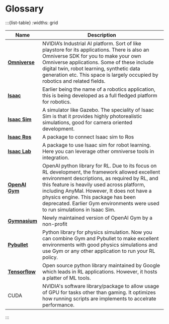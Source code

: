 # Glossary

:::{list-table}
:widths: grid


| Name | Description |
|--|--|
|**[Omniverse](https://www.nvidia.com/en-in/omniverse/)**| NVIDIA’s Industrial AI platform. Sort of like playstore for its applications. There is also an Omniverse SDK for you to make your own Omniverse applications. Some of these include digital twin, robot learning, synthetic data generation etc. This space is largely occupied by robotics and related fields.|
|**[Isaac](https://developer.nvidia.com/isaac/)**| Earlier being the name of a robotics application, this is being developed as a full fledged platform for robotics.|
|**[Isaac Sim](https://developer.nvidia.com/isaac/sim)**| A simulator like Gazebo. The speciality of Isaac Sim is that it provides highly photorealistic simulations, good for camera oriented development.|
|**[Isaac Ros](https://developer.nvidia.com/isaac/ros)**| A package to connect Isaac sim to Ros|
|**[Isaac Lab](https://developer.nvidia.com/isaac/lab)**| A package to use Isaac sim for robot learning. Here you can leverage other omniverse tools in integration.|
|**[OpenAI Gym](https://www.gymlibrary.dev/)**| OpenAI python library for RL. Due to its focus on RL development, the framework allowed excellent environment descriptions, as required by RL, and this feature is heavily used across platform, including AnyMal. However, It does not have a physics engine. This  package has been deprecated. Earlier Gym environments were used to run simulations in Isaac Sim.|
|**[Gymnasium](https://gymnasium.farama.org/index.html)**| Newly maintained version of OpenAI Gym by a non-profit|
|**[Pybullet](https://pybullet.org)**| Python library for physics simulation. Now you can combine Gym and Pybullet to make excellent environments with good physics simulations and use Gym or any other application to run your RL policy.|
|**[Tensorflow](https://tensorflow.org)**| Open source python library maintained by Google which leads in RL applications. However, it hosts a platter of ML tools.|
|CUDA| NVIDIA's software library/package to allow usage of GPU for tasks other than gaming. It optimizes how running scripts are implements to accelrate performance. |

:::